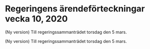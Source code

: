 # Regeringens ärendeförteckningar vecka 10, 2020

(Ny version) Till regeringssammanträdet torsdag den 5 mars.

(Ny version) Till regeringssammanträdet torsdag den 5 mars.
